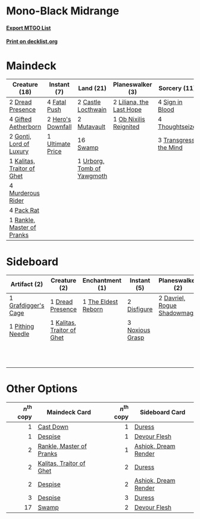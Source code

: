 # Mono-Black Midrange

#### [Export MTGO List](../collection/Mono-Black%20Midrange/Mono-Black%20Midrange.txt)
#### [Print on decklist.org](http://decklist.org/?deckmain=2%09Castle%20Locthwain%0A2%09Dread%20Presence%0A4%09Fatal%20Push%0A4%09Gifted%20Aetherborn%0A2%09Gonti,%20Lord%20of%20Luxury%0A2%09Hero's%20Downfall%0A1%09Kalitas,%20Traitor%20of%20Ghet%0A2%09Liliana,%20the%20Last%20Hope%0A4%09Murderous%20Rider%0A2%09Mutavault%0A1%09Ob%20Nixilis%20Reignited%0A4%09Pack%20Rat%0A1%09Rankle,%20Master%20of%20Pranks%0A4%09Sign%20in%20Blood%0A16%09Swamp%0A4%09Thoughtseize%0A3%09Transgress%20the%20Mind%0A1%09Ultimate%20Price%0A1%09Urborg,%20Tomb%20of%20Yawgmoth&deckside=2%09Davriel,%20Rogue%20Shadowmage%0A2%09Disfigure%0A1%09Dread%20Presence%0A1%09Grafdigger's%20Cage%0A1%09Kalitas,%20Traitor%20of%20Ghet%0A1%09Languish%0A1%09Lost%20Legacy%0A3%09Noxious%20Grasp%0A1%09Pithing%20Needle%0A1%09The%20Eldest%20Reborn%0A1%09Thought%20Distortion)
# Maindeck

|                                            Creature (18)                                            |                                        Instant (7)                                         |                                              Land (21)                                              |                                         Planeswalker (3)                                          |                                          Sorcery (11)                                          |
|-----------------------------------------------------------------------------------------------------|--------------------------------------------------------------------------------------------|-----------------------------------------------------------------------------------------------------|---------------------------------------------------------------------------------------------------|------------------------------------------------------------------------------------------------|
|2 [Dread Presence](http://gatherer.wizards.com/Pages/Card/Details.aspx?multiverseid=466850)          |4 [Fatal Push](http://gatherer.wizards.com/Pages/Card/Details.aspx?multiverseid=423724)     |2 [Castle Locthwain](http://gatherer.wizards.com/Pages/Card/Details.aspx?multiverseid=473203)        |2 [Liliana, the Last Hope](http://gatherer.wizards.com/Pages/Card/Details.aspx?multiverseid=414388)|4 [Sign in Blood](http://gatherer.wizards.com/Pages/Card/Details.aspx?multiverseid=220480)      |
|4 [Gifted Aetherborn](http://gatherer.wizards.com/Pages/Card/Details.aspx?multiverseid=423728)       |2 [Hero's Downfall](http://gatherer.wizards.com/Pages/Card/Details.aspx?multiverseid=373575)|2 [Mutavault](http://gatherer.wizards.com/Pages/Card/Details.aspx?multiverseid=370733)               |1 [Ob Nixilis Reignited](http://gatherer.wizards.com/Pages/Card/Details.aspx?multiverseid=401971)  |4 [Thoughtseize](http://gatherer.wizards.com/Pages/Card/Details.aspx?multiverseid=438676)       |
|2 [Gonti, Lord of Luxury](http://gatherer.wizards.com/Pages/Card/Details.aspx?multiverseid=417657)   |1 [Ultimate Price](http://gatherer.wizards.com/Pages/Card/Details.aspx?multiverseid=394735) |16 [Swamp](http://gatherer.wizards.com/Pages/Card/Details.aspx?multiverseid=439858)                  |                                                                                                   |3 [Transgress the Mind](http://gatherer.wizards.com/Pages/Card/Details.aspx?multiverseid=402075)|
|1 [Kalitas, Traitor of Ghet](http://gatherer.wizards.com/Pages/Card/Details.aspx?multiverseid=407596)|                                                                                            |1 [Urborg, Tomb of Yawgmoth](http://gatherer.wizards.com/Pages/Card/Details.aspx?multiverseid=383425)|                                                                                                   |                                                                                                |
|4 [Murderous Rider](http://gatherer.wizards.com/Pages/Card/Details.aspx?multiverseid=473059)         |                                                                                            |                                                                                                     |                                                                                                   |                                                                                                |
|4 [Pack Rat](http://gatherer.wizards.com/Pages/Card/Details.aspx?multiverseid=253624)                |                                                                                            |                                                                                                     |                                                                                                   |                                                                                                |
|1 [Rankle, Master of Pranks](http://gatherer.wizards.com/Pages/Card/Details.aspx?multiverseid=473063)|                                                                                            |                                                                                                     |                                                                                                   |                                                                                                |


# Sideboard

|                                         Artifact (2)                                         |                                            Creature (2)                                             |                                       Enchantment (1)                                        |                                       Instant (5)                                        |                                           Planeswalker (2)                                           |                                          Sorcery (3)                                          |
|----------------------------------------------------------------------------------------------|-----------------------------------------------------------------------------------------------------|----------------------------------------------------------------------------------------------|------------------------------------------------------------------------------------------|------------------------------------------------------------------------------------------------------|-----------------------------------------------------------------------------------------------|
|1 [Grafdigger's Cage](http://gatherer.wizards.com/Pages/Card/Details.aspx?multiverseid=278452)|1 [Dread Presence](http://gatherer.wizards.com/Pages/Card/Details.aspx?multiverseid=466850)          |1 [The Eldest Reborn](http://gatherer.wizards.com/Pages/Card/Details.aspx?multiverseid=442978)|2 [Disfigure](http://gatherer.wizards.com/Pages/Card/Details.aspx?multiverseid=442076)    |2 [Davriel, Rogue Shadowmage](http://gatherer.wizards.com/Pages/Card/Details.aspx?multiverseid=461010)|1 [Languish](http://gatherer.wizards.com/Pages/Card/Details.aspx?multiverseid=420731)          |
|1 [Pithing Needle](http://gatherer.wizards.com/Pages/Card/Details.aspx?multiverseid=129526)   |1 [Kalitas, Traitor of Ghet](http://gatherer.wizards.com/Pages/Card/Details.aspx?multiverseid=407596)|                                                                                              |3 [Noxious Grasp](http://gatherer.wizards.com/Pages/Card/Details.aspx?multiverseid=466864)|                                                                                                      |1 [Lost Legacy](http://gatherer.wizards.com/Pages/Card/Details.aspx?multiverseid=417661)       |
|                                                                                              |                                                                                                     |                                                                                              |                                                                                          |                                                                                                      |1 [Thought Distortion](http://gatherer.wizards.com/Pages/Card/Details.aspx?multiverseid=466871)|


# Other Options

|*n*<sup>th</sup> copy|                                           Maindeck Card                                           |*n*<sup>th</sup> copy|                                        Sideboard Card                                         |
|--------------------:|---------------------------------------------------------------------------------------------------|--------------------:|-----------------------------------------------------------------------------------------------|
|                    1|[Cast Down](http://gatherer.wizards.com/Pages/Card/Details.aspx?multiverseid=442969)               |                    1|[Duress](http://gatherer.wizards.com/Pages/Card/Details.aspx?multiverseid=14557)               |
|                    1|[Despise](http://gatherer.wizards.com/Pages/Card/Details.aspx?multiverseid=386517)                 |                    1|[Devour Flesh](http://gatherer.wizards.com/Pages/Card/Details.aspx?multiverseid=366379)        |
|                    2|[Rankle, Master of Pranks](http://gatherer.wizards.com/Pages/Card/Details.aspx?multiverseid=473063)|                    1|[Ashiok, Dream Render](http://gatherer.wizards.com/Pages/Card/Details.aspx?multiverseid=461155)|
|                    2|[Kalitas, Traitor of Ghet](http://gatherer.wizards.com/Pages/Card/Details.aspx?multiverseid=407596)|                    2|[Duress](http://gatherer.wizards.com/Pages/Card/Details.aspx?multiverseid=14557)               |
|                    2|[Despise](http://gatherer.wizards.com/Pages/Card/Details.aspx?multiverseid=386517)                 |                    2|[Ashiok, Dream Render](http://gatherer.wizards.com/Pages/Card/Details.aspx?multiverseid=461155)|
|                    3|[Despise](http://gatherer.wizards.com/Pages/Card/Details.aspx?multiverseid=386517)                 |                    3|[Duress](http://gatherer.wizards.com/Pages/Card/Details.aspx?multiverseid=14557)               |
|                   17|[Swamp](http://gatherer.wizards.com/Pages/Card/Details.aspx?multiverseid=439858)                   |                    2|[Devour Flesh](http://gatherer.wizards.com/Pages/Card/Details.aspx?multiverseid=366379)        |

